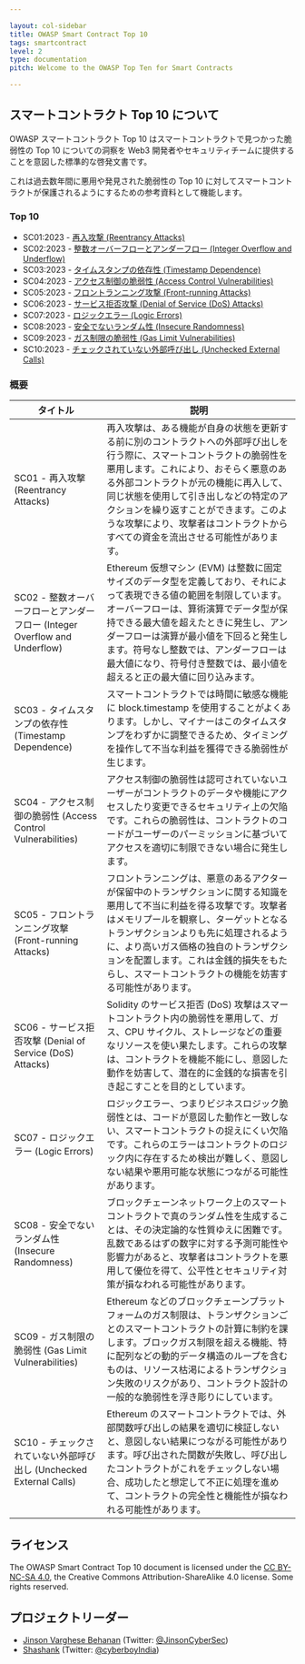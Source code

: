 ```yaml
---

layout: col-sidebar
title: OWASP Smart Contract Top 10
tags: smartcontract
level: 2
type: documentation
pitch: Welcome to the OWASP Top Ten for Smart Contracts

---
```


## スマートコントラクト Top 10 について

OWASP スマートコントラクト Top 10 はスマートコントラクトで見つかった脆弱性の Top 10 についての洞察を Web3 開発者やセキュリティチームに提供することを意図した標準的な啓発文書です。

これは過去数年間に悪用や発見された脆弱性の Top 10 に対してスマートコントラクトが保護されるようにするための参考資料として機能します。

### Top 10

* SC01:2023 - [再入攻撃 (Reentrancy Attacks)](2023/ja/src/SC01-reentrancy-attacks.md)
* SC02:2023 - [整数オーバーフローとアンダーフロー (Integer Overflow and Underflow)](2023/ja/src/SC02-integer-overflow-underflow.md)
* SC03:2023 - [タイムスタンプの依存性 (Timestamp Dependence)](2023/ja/src/SC03-timestamp-dependence.md)
* SC04:2023 - [アクセス制御の脆弱性 (Access Control Vulnerabilities)](2023/ja/src/SC04-access-control-vulnerabilities.md)
* SC05:2023 - [フロントランニング攻撃 (Front-running Attacks)](2023/ja/src/SC05-front-running-attacks.md)
* SC06:2023 - [サービス拒否攻撃 (Denial of Service (DoS) Attacks)](2023/ja/src/SC06-denial-of-service-attacks.md)
* SC07:2023 - [ロジックエラー (Logic Errors)](2023/ja/src/SC07-logic-errors.md)
* SC08:2023 - [安全でないランダム性 (Insecure Randomness)](2023/ja/src/SC08-insecure-randomness.md)
* SC09:2023 - [ガス制限の脆弱性 (Gas Limit Vulnerabilities)](2023/ja/src/SC09-gas-limit-vulnerabilities.md)
* SC10:2023 - [チェックされていない外部呼び出し (Unchecked External Calls)](2023/ja/src/SC10-unchecked-external-calls.md)

### 概要

| タイトル | 説明 |
| -- | -- |
| SC01 - 再入攻撃 (Reentrancy Attacks) | 再入攻撃は、ある機能が自身の状態を更新する前に別のコントラクトへの外部呼び出しを行う際に、スマートコントラクトの脆弱性を悪用します。これにより、おそらく悪意のある外部コントラクトが元の機能に再入して、同じ状態を使用して引き出しなどの特定のアクションを繰り返すことができます。このような攻撃により、攻撃者はコントラクトからすべての資金を流出させる可能性があります。 |
| SC02 - 整数オーバーフローとアンダーフロー (Integer Overflow and Underflow) | Ethereum 仮想マシン (EVM) は整数に固定サイズのデータ型を定義しており、それによって表現できる値の範囲を制限しています。オーバーフローは、算術演算でデータ型が保持できる最大値を超えたときに発生し、アンダーフローは演算が最小値を下回ると発生します。符号なし整数では、アンダーフローは最大値になり、符号付き整数では、最小値を超えると正の最大値に回り込みます。 |
| SC03 - タイムスタンプの依存性 (Timestamp Dependence) | スマートコントラクトでは時間に敏感な機能に block.timestamp を使用することがよくあります。しかし、マイナーはこのタイムスタンプをわずかに調整できるため、タイミングを操作して不当な利益を獲得できる脆弱性が生じます。 |
| SC04 - アクセス制御の脆弱性 (Access Control Vulnerabilities) | アクセス制御の脆弱性は認可されていないユーザーがコントラクトのデータや機能にアクセスしたり変更できるセキュリティ上の欠陥です。これらの脆弱性は、コントラクトのコードがユーザーのパーミッションに基づいてアクセスを適切に制限できない場合に発生します。 |
| SC05 - フロントランニング攻撃 (Front-running Attacks) | フロントランニングは、悪意のあるアクターが保留中のトランザクションに関する知識を悪用して不当に利益を得る攻撃です。攻撃者はメモリプールを観察し、ターゲットとなるトランザクションよりも先に処理されるように、より高いガス価格の独自のトランザクションを配置します。これは金銭的損失をもたらし、スマートコントラクトの機能を妨害する可能性があります。 |
| SC06 - サービス拒否攻撃 (Denial of Service (DoS) Attacks) | Solidity のサービス拒否 (DoS) 攻撃はスマートコントラクト内の脆弱性を悪用して、ガス、CPU サイクル、ストレージなどの重要なリソースを使い果たします。これらの攻撃は、コントラクトを機能不能にし、意図した動作を妨害して、潜在的に金銭的な損害を引き起こすことを目的としています。 |
| SC07 - ロジックエラー (Logic Errors) | ロジックエラー、つまりビジネスロジック脆弱性とは、コードが意図した動作と一致しない、スマートコントラクトの捉えにくい欠陥です。これらのエラーはコントラクトのロジック内に存在するため検出が難しく、意図しない結果や悪用可能な状態につながる可能性があります。 |
| SC08 - 安全でないランダム性 (Insecure Randomness) | ブロックチェーンネットワーク上のスマートコントラクトで真のランダム性を生成することは、その決定論的な性質ゆえに困難です。乱数であるはずの数字に対する予測可能性や影響力があると、攻撃者はコントラクトを悪用して優位を得て、公平性とセキュリティ対策が損なわれる可能性があります。 |
| SC09 - ガス制限の脆弱性 (Gas Limit Vulnerabilities) | Ethereum などのブロックチェーンプラットフォームのガス制限は、トランザクションごとのスマートコントラクトの計算に制約を課します。ブロックガス制限を超える機能、特に配列などの動的データ構造のループを含むものは、リソース枯渇によるトランザクション失敗のリスクがあり、コントラクト設計の一般的な脆弱性を浮き彫りにしています。 |
| SC10 - チェックされていない外部呼び出し (Unchecked External Calls) | Ethereum のスマートコントラクトでは、外部関数呼び出しの結果を適切に検証しないと、意図しない結果につながる可能性があります。呼び出された関数が失敗し、呼び出したコントラクトがこれをチェックしない場合、成功したと想定して不正に処理を進めて、コントラクトの完全性と機能性が損なわれる可能性があります。 |

## ライセンス
The OWASP Smart Contract Top 10 document is licensed under the [CC BY-NC-SA 4.0](https://creativecommons.org/licenses/by-nc-sa/4.0/), the Creative Commons
Attribution-ShareAlike 4.0 license. Some rights reserved.

## プロジェクトリーダー
- [Jinson Varghese Behanan](mailto:jinson@owasp.org) (Twitter: [@JinsonCyberSec](https://twitter.com/JinsonCyberSec))
- [Shashank](mailto:shashank@credshields.com) (Twitter: [@cyberboyIndia](https://x.com/cyberboyIndia))
